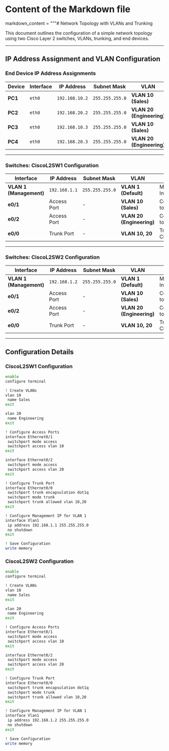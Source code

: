 
# Content of the Markdown file
markdown_content = """# Network Topology with VLANs and Trunking

This document outlines the configuration of a simple network topology using two Cisco Layer 2 switches, VLANs, trunking, and end devices.

---

## **IP Address Assignment and VLAN Configuration**

### **End Device IP Address Assignments**
| **Device** | **Interface** | **IP Address**     | **Subnet Mask**     | **VLAN**                  |
|------------|---------------|--------------------|---------------------|---------------------------|
| **PC1**    | `eth0`        | `192.168.10.2`    | `255.255.255.0`     | **VLAN 10 (Sales)**       |
| **PC2**    | `eth0`        | `192.168.20.2`    | `255.255.255.0`     | **VLAN 20 (Engineering)** |
| **PC3**    | `eth0`        | `192.168.10.3`    | `255.255.255.0`     | **VLAN 10 (Sales)**       |
| **PC4**    | `eth0`        | `192.168.20.3`    | `255.255.255.0`     | **VLAN 20 (Engineering)** |

---

### **Switches: CiscoL2SW1 Configuration**
| **Interface**         | **IP Address**       | **Subnet Mask**     | **VLAN**                  | **Role**                 |
|-----------------------|----------------------|---------------------|---------------------------|--------------------------|
| **VLAN 1 (Management)** | `192.168.1.1`      | `255.255.255.0`     | **VLAN 1 (Default)**      | Management Interface     |
| **e0/1**              | Access Port         | -                   | **VLAN 10 (Sales)**       | Connected to PC1         |
| **e0/2**              | Access Port         | -                   | **VLAN 20 (Engineering)** | Connected to PC2         |
| **e0/0**              | Trunk Port          | -                   | **VLAN 10, 20**           | Trunk to CiscoL2SW2     |

---

### **Switches: CiscoL2SW2 Configuration**
| **Interface**         | **IP Address**       | **Subnet Mask**     | **VLAN**                  | **Role**                 |
|-----------------------|----------------------|---------------------|---------------------------|--------------------------|
| **VLAN 1 (Management)** | `192.168.1.2`      | `255.255.255.0`     | **VLAN 1 (Default)**      | Management Interface     |
| **e0/1**              | Access Port         | -                   | **VLAN 10 (Sales)**       | Connected to PC3         |
| **e0/2**              | Access Port         | -                   | **VLAN 20 (Engineering)** | Connected to PC4         |
| **e0/0**              | Trunk Port          | -                   | **VLAN 10, 20**           | Trunk to CiscoL2SW1     |

---

## **Configuration Details**

### **CiscoL2SW1 Configuration**

```bash
enable
configure terminal

! Create VLANs
vlan 10
 name Sales
exit

vlan 20
 name Engineering
exit

! Configure Access Ports
interface Ethernet0/1
 switchport mode access
 switchport access vlan 10
exit

interface Ethernet0/2
 switchport mode access
 switchport access vlan 20
exit

! Configure Trunk Port
interface Ethernet0/0
 switchport trunk encapsulation dot1q
 switchport mode trunk
 switchport trunk allowed vlan 10,20
exit

! Configure Management IP for VLAN 1
interface Vlan1
 ip address 192.168.1.1 255.255.255.0
 no shutdown
exit

! Save Configuration
write memory
```


### **CiscoL2SW2 Configuration**

```bash
enable
configure terminal

! Create VLANs
vlan 10
 name Sales
exit

vlan 20
 name Engineering
exit

! Configure Access Ports
interface Ethernet0/1
 switchport mode access
 switchport access vlan 10
exit

interface Ethernet0/2
 switchport mode access
 switchport access vlan 20
exit

! Configure Trunk Port
interface Ethernet0/0
 switchport trunk encapsulation dot1q
 switchport mode trunk
 switchport trunk allowed vlan 10,20
exit

! Configure Management IP for VLAN 1
interface Vlan1
 ip address 192.168.1.2 255.255.255.0
 no shutdown
exit

! Save Configuration
write memory
```






